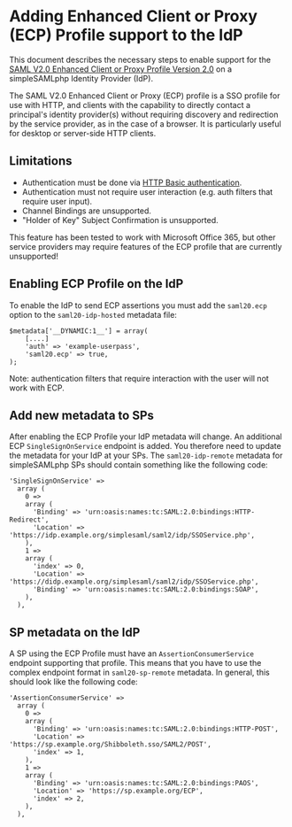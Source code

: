 Adding Enhanced Client or Proxy (ECP) Profile support to the IdP
===============================================================

This document describes the necessary steps to enable support for the [SAML V2.0 Enhanced Client or Proxy Profile Version 2.0](http://docs.oasis-open.org/security/saml/Post2.0/saml-ecp/v2.0/cs01/saml-ecp-v2.0-cs01.pdf) on a simpleSAMLphp Identity Provider (IdP).

The SAML V2.0 Enhanced Client or Proxy (ECP) profile is a SSO profile for use with HTTP, and clients with the capability to directly contact a principal's identity provider(s) without requiring discovery and redirection by the service provider, as in the case of a browser. It is particularly useful for desktop or server-side HTTP clients.

Limitations
-----------
* Authentication must be done via [HTTP Basic authentication](https://developer.mozilla.org/en-US/docs/Web/HTTP/Authentication#Basic_authentication_scheme).
* Authentication must not require user interaction (e.g. auth filters that require user input).
* Channel Bindings are unsupported.
* "Holder of Key" Subject Confirmation is unsupported.

This feature has been tested to work with Microsoft Office 365, but other service providers may require features of the ECP profile that are currently unsupported!

Enabling ECP Profile on the IdP
-----------------------------------

To enable the IdP to send ECP assertions you must add the `saml20.ecp` option to the `saml20-idp-hosted` metadata file:

    $metadata['__DYNAMIC:1__'] = array(
        [....]
        'auth' => 'example-userpass',
        'saml20.ecp' => true,
    );

Note: authentication filters that require interaction with the user will not work with ECP.

Add new metadata to SPs
-----------------------

After enabling the ECP Profile your IdP metadata will change. An additional ECP `SingleSignOnService` endpoint is added.
You therefore need to update the metadata for your IdP at your SPs.
The `saml20-idp-remote` metadata for simpleSAMLphp SPs should contain something like the following code:

	'SingleSignOnService' =>
	  array (
	    0 =>
	    array (
	      'Binding' => 'urn:oasis:names:tc:SAML:2.0:bindings:HTTP-Redirect',
	      'Location' => 'https://idp.example.org/simplesaml/saml2/idp/SSOService.php',
	    ),
	    1 =>
	    array (
	      'index' => 0,
	      'Location' => 'https://didp.example.org/simplesaml/saml2/idp/SSOService.php',
	      'Binding' => 'urn:oasis:names:tc:SAML:2.0:bindings:SOAP',
	    ),
	  ),

SP metadata on the IdP
----------------------

A SP using the ECP Profile must have an `AssertionConsumerService` endpoint supporting that profile.
This means that you have to use the complex endpoint format in `saml20-sp-remote` metadata.
In general, this should look like the following code:

	'AssertionConsumerService' =>
	  array (
	    0 =>
	    array (
	      'Binding' => 'urn:oasis:names:tc:SAML:2.0:bindings:HTTP-POST',
	      'Location' => 'https://sp.example.org/Shibboleth.sso/SAML2/POST',
	      'index' => 1,
	    ),
	    1 =>
	    array (
	      'Binding' => 'urn:oasis:names:tc:SAML:2.0:bindings:PAOS',
	      'Location' => 'https://sp.example.org/ECP',
	      'index' => 2,
	    ),
	  ),

